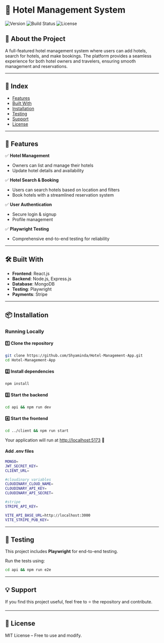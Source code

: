 # 🏨 Hotel Management System

![Version](https://img.shields.io/badge/version-1.0.0-blue)
![Build Status](https://img.shields.io/badge/build-passing-brightgreen)
![License](https://img.shields.io/badge/license-MIT-lightgrey)

## 📌 About the Project

A full-featured hotel management system where users can add hotels, search for hotels, and make bookings. The platform provides a seamless experience for both hotel owners and travelers, ensuring smooth management and reservations.

---

## 📑 Index

- [Features](#-features)
- [Built With](#-built-with)
- [Installation](#-installation)
- [Testing](#-testing)
- [Support](#-support)
- [License](#-license)

---

## 🚀 Features

✅ **Hotel Management**
- Owners can list and manage their hotels
- Update hotel details and availability

✅ **Hotel Search & Booking**
- Users can search hotels based on location and filters
- Book hotels with a streamlined reservation system

✅ **User Authentication**
- Secure login & signup
- Profile management

✅ **Playwright Testing**
- Comprehensive end-to-end testing for reliability

---

## 🛠 Built With

- **Frontend**: React.js
- **Backend**: Node.js, Express.js
- **Database**: MongoDB
- **Testing**: Playwright
- **Payments**: Stripe

---

## 📦 Installation

### Running Locally

#### 1️⃣ Clone the repository

```sh
git clone https://github.com/Shyaminda/Hotel-Management-App.git
cd Hotel-Management-App
```

#### 2️⃣ Install dependencies

```sh
npm install
```

#### 3️⃣ Start the backend

```sh
cd api && npm run dev
```

#### 4️⃣ Start the frontend

```sh
cd ../client && npm run start
```

Your application will run at [http://localhost:5173](http://localhost:5173) 🚀

#### Add .env files

```sh
MONGO=
JWT_SECRET_KEY=
CLIENT_URL= 

#cloudinary variables
CLOUDINARY_CLOUD_NAME=
CLOUDINARY_API_KEY=	
CLOUDINARY_API_SECRET=

#stripe 
STRIPE_API_KEY=

VITE_API_BASE_URL=http://localhost:3000
VITE_STRIPE_PUB_KEY=
```

---

## 🧪 Testing

This project includes **Playwright** for end-to-end testing.

Run the tests using:

```sh
cd api && npm run e2e
```

---

## 💡 Support

If you find this project useful, feel free to ⭐ the repository and contribute.

---

## 📝 License

MIT License – Free to use and modify.
